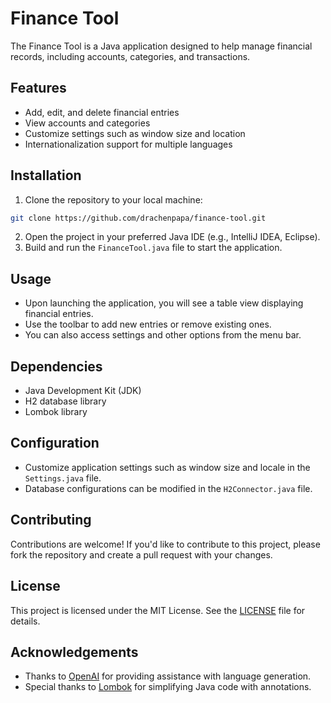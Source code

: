 # Finance Tool
The Finance Tool is a Java application designed to help manage financial records, including accounts, categories, and transactions.

## Features
- Add, edit, and delete financial entries
- View accounts and categories
- Customize settings such as window size and location
- Internationalization support for multiple languages

## Installation
1. Clone the repository to your local machine:
```bash
git clone https://github.com/drachenpapa/finance-tool.git
```
2. Open the project in your preferred Java IDE (e.g., IntelliJ IDEA, Eclipse).
3. Build and run the `FinanceTool.java` file to start the application.

## Usage
- Upon launching the application, you will see a table view displaying financial entries.
- Use the toolbar to add new entries or remove existing ones.
- You can also access settings and other options from the menu bar.

## Dependencies
- Java Development Kit (JDK)
- H2 database library
- Lombok library

## Configuration
- Customize application settings such as window size and locale in the `Settings.java` file.
- Database configurations can be modified in the `H2Connector.java` file.

## Contributing
Contributions are welcome! If you'd like to contribute to this project, please fork the repository and create a pull request with your changes.

## License
This project is licensed under the MIT License. See the [LICENSE](LICENSE) file for details.

## Acknowledgements
- Thanks to [OpenAI](https://openai.com) for providing assistance with language generation.
- Special thanks to [Lombok](https://projectlombok.org/) for simplifying Java code with annotations.
